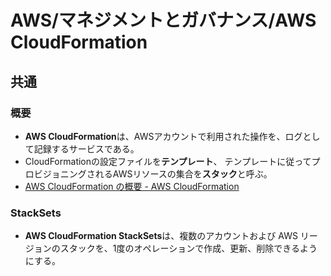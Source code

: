 # AWS/マネジメントとガバナンス/AWS CloudFormation

## 共通

### 概要

- **AWS CloudFormation**は、AWSアカウントで利用された操作を、ログとして記録するサービスである。
- CloudFormationの設定ファイルを**テンプレート**、
  テンプレートに従ってプロビジョニングされるAWSリソースの集合を**スタック**と呼ぶ。
- [AWS CloudFormation の概要 - AWS CloudFormation](https://docs.aws.amazon.com/ja_jp/AWSCloudFormation/latest/UserGuide/Welcome.html)

### StackSets

- **AWS CloudFormation StackSets**は、複数のアカウントおよび AWS リージョンのスタックを、1度のオペレーションで作成、更新、削除できるようにする。
